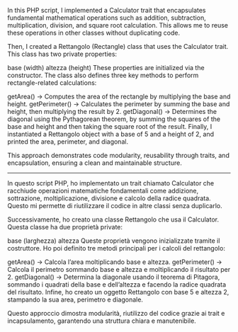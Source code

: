 In this PHP script, I implemented a Calculator trait that encapsulates fundamental mathematical operations such as addition, subtraction, multiplication, division, and square root calculation. This allows me to reuse these operations in other classes without duplicating code.

Then, I created a Rettangolo (Rectangle) class that uses the Calculator trait. This class has two private properties:

base (width)
altezza (height)
These properties are initialized via the constructor. The class also defines three key methods to perform rectangle-related calculations:

getArea() → Computes the area of the rectangle by multiplying the base and height.
getPerimeter() → Calculates the perimeter by summing the base and height, then multiplying the result by 2.
getDiagonal() → Determines the diagonal using the Pythagorean theorem, by summing the squares of the base and height and then taking the square root of the result.
Finally, I instantiated a Rettangolo object with a base of 5 and a height of 2, and printed the area, perimeter, and diagonal.

This approach demonstrates code modularity, reusability through traits, and encapsulation, ensuring a clean and maintainable structure.


-------------------------------------------------------------------------------------------------------------------------------------------------------------------------------------------

In questo script PHP, ho implementato un trait chiamato Calculator che racchiude operazioni matematiche fondamentali come addizione, sottrazione, moltiplicazione, divisione e calcolo della radice quadrata. Questo mi permette di riutilizzare il codice in altre classi senza duplicarlo.

Successivamente, ho creato una classe Rettangolo che usa il Calculator. Questa classe ha due proprietà private:

base (larghezza)
altezza
Queste proprietà vengono inizializzate tramite il costruttore. Ho poi definito tre metodi principali per i calcoli del rettangolo:

getArea() → Calcola l’area moltiplicando base e altezza.
getPerimeter() → Calcola il perimetro sommando base e altezza e moltiplicando il risultato per 2.
getDiagonal() → Determina la diagonale usando il teorema di Pitagora, sommando i quadrati della base e dell’altezza e facendo la radice quadrata del risultato.
Infine, ho creato un oggetto Rettangolo con base 5 e altezza 2, stampando la sua area, perimetro e diagonale.

Questo approccio dimostra modularità, riutilizzo del codice grazie ai trait e incapsulamento, garantendo una struttura chiara e manutenibile.
